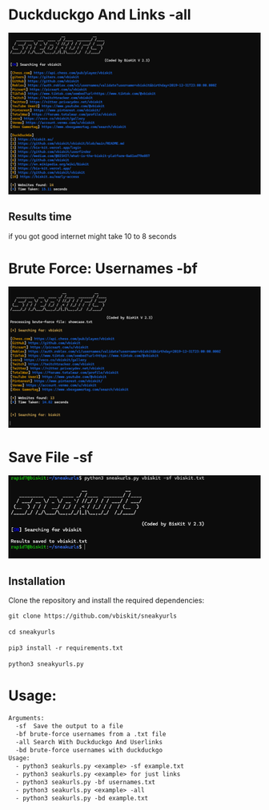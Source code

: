 # Duckduckgo And Links -all 
![Screenshot](sneakurls.png)

## Results time 

if you got good internet might take 10 to 8 seconds

# Brute Force: Usernames -bf
![bruteforce](bruteforce.png)

# Save File -sf
![savefile](savefile.png)

## Installation 
Clone the repository and install the required dependencies:  
```
git clone https://github.com/vbiskit/sneakyurls

cd sneakyurls

pip3 install -r requirements.txt

python3 sneakyurls.py
```
# Usage:
```
Arguments:
  -sf  Save the output to a file
  -bf brute-force usernames from a .txt file
  -all Search With Duckduckgo And Userlinks
  -bd brute-force usernames with duckduckgo
Usage:
  - python3 seakurls.py <example> -sf example.txt
  - python3 seakurls.py <example> for just links
  - python3 seakurls.py -bf usernames.txt
  - python3 seakurls.py <example> -all
  - python3 seakurls.py -bd example.txt
